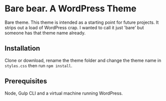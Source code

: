 # Bare bear. A WordPress Theme

Bare theme. This theme is intended as a starting point for future projects. It strips out a load of  WordPress crap. I wanted to call it just 'bare' but someone has that theme name already. 

## Installation

Clone or download, rename the theme folder and change the theme name in `styles.css` then run `npm install`.

## Prerequisites

Node, Gulp CLI and a virtual machine running WordPress.
